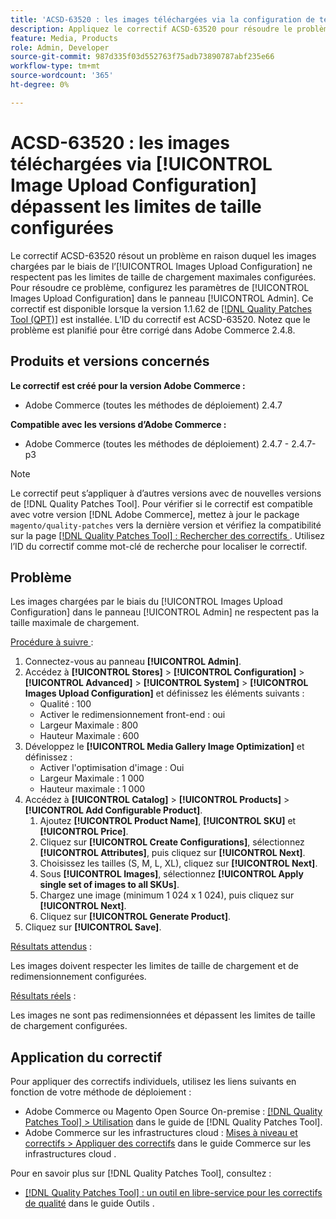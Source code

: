 ```yaml
---
title: 'ACSD-63520 : les images téléchargées via la configuration de téléchargement d’images dépassent les limites de taille configurées'
description: Appliquez le correctif ACSD-63520 pour résoudre le problème d’Adobe Commerce en raison duquel les images chargées par le biais de la configuration de chargement des images dans le panneau d’administration ne respectent pas les limites de taille de chargement maximales configurées.
feature: Media, Products
role: Admin, Developer
source-git-commit: 987d335f03d552763f75adb73890787abf235e66
workflow-type: tm+mt
source-wordcount: '365'
ht-degree: 0%

---
```



# ACSD-63520 : les images téléchargées via [!UICONTROL Image Upload Configuration] dépassent les limites de taille configurées

Le correctif ACSD-63520 résout un problème en raison duquel les images chargées par le biais de l’[!UICONTROL Images Upload Configuration] ne respectent pas les limites de taille de chargement maximales configurées. Pour résoudre ce problème, configurez les paramètres de [!UICONTROL Images Upload Configuration] dans le panneau [!UICONTROL Admin]. Ce correctif est disponible lorsque la version 1.1.62 de [[!DNL Quality Patches Tool (QPT)]](/help/tools/quality-patches-tool/quality-patches-tool-to-self-serve-quality-patches.md) est installée. L’ID du correctif est ACSD-63520. Notez que le problème est planifié pour être corrigé dans Adobe Commerce 2.4.8.

## Produits et versions concernés

**Le correctif est créé pour la version Adobe Commerce :**
* Adobe Commerce (toutes les méthodes de déploiement) 2.4.7

**Compatible avec les versions d’Adobe Commerce :**
* Adobe Commerce (toutes les méthodes de déploiement) 2.4.7 - 2.4.7-p3

>[!NOTE]
>
>Le correctif peut s’appliquer à d’autres versions avec de nouvelles versions de [!DNL Quality Patches Tool]. Pour vérifier si le correctif est compatible avec votre version [!DNL Adobe Commerce], mettez à jour le package `magento/quality-patches` vers la dernière version et vérifiez la compatibilité sur la page [[!DNL Quality Patches Tool] : Rechercher des correctifs ](https://experienceleague.adobe.com/tools/commerce-quality-patches/index.html?lang=fr). Utilisez l’ID du correctif comme mot-clé de recherche pour localiser le correctif.

## Problème

Les images chargées par le biais du [!UICONTROL Images Upload Configuration] dans le panneau [!UICONTROL Admin] ne respectent pas la taille maximale de chargement.

<u>Procédure à suivre </u> :

1. Connectez-vous au panneau **[!UICONTROL Admin]**.
1. Accédez à **[!UICONTROL Stores]** > **[!UICONTROL Configuration]** > **[!UICONTROL Advanced]** > **[!UICONTROL System]** > **[!UICONTROL Images Upload Configuration]** et définissez les éléments suivants :
   * Qualité : 100
   * Activer le redimensionnement front-end : oui
   * Largeur Maximale : 800
   * Hauteur Maximale : 600
1. Développez le **[!UICONTROL Media Gallery Image Optimization]** et définissez :
   * Activer l&#39;optimisation d&#39;image : Oui
   * Largeur Maximale : 1 000
   * Hauteur maximale : 1 000
1. Accédez à **[!UICONTROL Catalog]** > **[!UICONTROL Products]** > **[!UICONTROL Add Configurable Product]**.
   1. Ajoutez **[!UICONTROL Product Name]**, **[!UICONTROL SKU]** et **[!UICONTROL Price]**.
   1. Cliquez sur **[!UICONTROL Create Configurations]**, sélectionnez **[!UICONTROL Attributes]**, puis cliquez sur **[!UICONTROL Next]**.
   1. Choisissez les tailles (S, M, L, XL), cliquez sur **[!UICONTROL Next]**.
   1. Sous **[!UICONTROL Images]**, sélectionnez **[!UICONTROL Apply single set of images to all SKUs]**.
   1. Chargez une image (minimum 1 024 x 1 024), puis cliquez sur **[!UICONTROL Next]**.
   1. Cliquez sur **[!UICONTROL Generate Product]**.
1. Cliquez sur **[!UICONTROL Save]**.

<u>Résultats attendus</u> :

Les images doivent respecter les limites de taille de chargement et de redimensionnement configurées.

<u>Résultats réels</u> :

Les images ne sont pas redimensionnées et dépassent les limites de taille de chargement configurées.

## Application du correctif

Pour appliquer des correctifs individuels, utilisez les liens suivants en fonction de votre méthode de déploiement :

* Adobe Commerce ou Magento Open Source On-premise : [[!DNL Quality Patches Tool] > Utilisation](/help/tools/quality-patches-tool/usage.md) dans le guide de [!DNL Quality Patches Tool].
* Adobe Commerce sur les infrastructures cloud : [Mises à niveau et correctifs > Appliquer des correctifs](https://experienceleague.adobe.com/docs/commerce-cloud-service/user-guide/develop/upgrade/apply-patches.html?lang=fr) dans le guide Commerce sur les infrastructures cloud .

Pour en savoir plus sur [!DNL Quality Patches Tool], consultez :

* [[!DNL Quality Patches Tool] : un outil en libre-service pour les correctifs de qualité](/help/tools/quality-patches-tool/quality-patches-tool-to-self-serve-quality-patches.md) dans le guide Outils .
